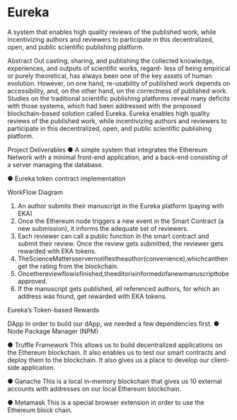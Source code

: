 # Eureka
A system that enables high quality reviews of the published work, while incentivizing authors and reviewers to participate in this decentralized, open, and public scientific publishing platform.

Abstract
Out casting, sharing, and publishing the collected knowledge, experiences, and outputs of scientific works, regard- less of being empirical or purely theoretical, has always been one of the key assets of human evolution. However, on one hand, re-usability of published work depends on accessibility, and, on the other hand, on the correctness of published work. Studies on the traditional scientific publishing platforms reveal many deficits with those systems, which had been addressed with the proposed blockchain-based solution called Eureka. Eureka enables high quality reviews of the published work, while incentivizing authors and reviewers to participate in this decentralized, open, and public scientific publishing platform.

Project Deliverables
● A simple system that integrates the Ethereum Network with a minimal front-end application, and a back-end consisting of a server managing the database.

● Eureka token contract implementation

 WorkFlow Diagram
1. An author submits their manuscript in the Eureka platform (paying with EKA)
2. Once the Ethereum node triggers a new event in the Smart Contract (a new
submission), it informs the adequate set of reviewers.
3. Each reviewer can call a public function in the smart contract and submit their
review. Once the review gets submitted, the reviewer gets rewarded with EKA
tokens.
4. TheScienceMattersservernotifiestheauthor(convenience),whichcanthenget
the rating from the blockchain.
5. Oncethereviewflowisfinished,theeditorisinformedofanewmanuscripttobe
approved.
6. If the manuscript gets published, all referenced authors, for which an address
was found, get rewarded with EKA tokens.

Eureka’s Token-based Rewards

DApp
In order to build our dApp, we needed a few dependencies first.
● Node Package Manager (NPM)

● Truffle Framework
This allows us to build decentralized applications on the Ethereum blockchain. It also enables us to test our smart contracts and deploy them to the blockchain. It also gives us a place to develop our client-side application.

● Ganache
This is a local in-memory blockchain that ​gives us 10 external accounts with addresses on our local Ethereum blockchain.

● Metamask
This is a special browser extension in order to use the Ethereum block chain.
